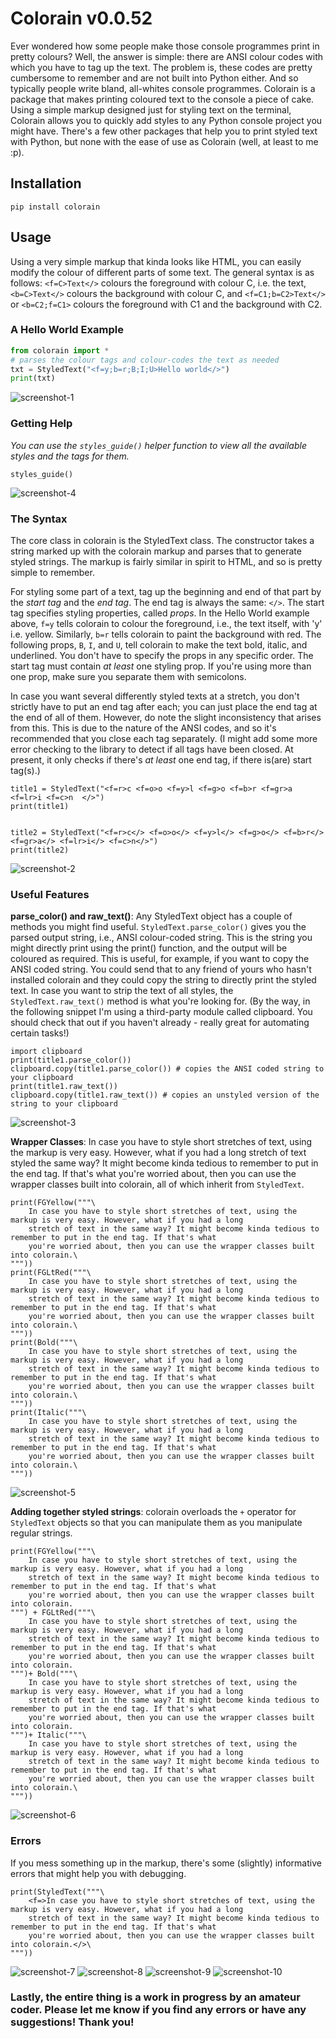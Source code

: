 # Colorain v0.0.52
Ever wondered how some people make those console programmes print in pretty colours? Well, the answer is simple: there are ANSI colour codes with which you have to tag up the text. The problem is, these codes are pretty cumbersome to remember and are not built into Python either. And so typically people write bland, all-whites console programmes. Colorain is a package that makes printing coloured text to the console a piece of cake. Using a simple markup designed just for styling text on the terminal, Colorain allows you to quickly add styles to any Python console project you might have. There's a few other packages that help you to print styled text with Python, but none with the ease of use as Colorain (well, at least to me :p).

## Installation
```
pip install colorain
```

## Usage
Using a very simple markup that kinda looks like HTML, you can easily modify the colour of different parts of some text. The general syntax is as follows: `<f=C>Text</>` colours the foreground with colour C, i.e. the text, `<b=C>Text</>` colours the background with colour C, and `<f=C1;b=C2>Text</>` or `<b=C2;f=C1>` colours the foreground with C1 and the background with C2.

### A Hello World Example
```python
from colorain import *
# parses the colour tags and colour-codes the text as needed
txt = StyledText("<f=y;b=r;B;I;U>Hello world</>") 
print(txt)
```
![screenshot-1](https://raw.githubusercontent.com/susmit31/colorain/master/assets/colorain-1.png)

### Getting Help
*You can use the `styles_guide()` helper function to view all the available styles and the tags for them.*
```
styles_guide()
```
![screenshot-4](https://raw.githubusercontent.com/susmit31/colorain/master/assets/colorain-4.png)

### The Syntax
The core class in colorain is the StyledText class. The constructor takes a string marked up with the colorain markup and parses that to generate styled strings. The markup is fairly similar in spirit to HTML, and so is pretty simple to remember. 

For styling some part of a text, tag up the beginning and end of that part by the _start tag_ and the _end tag_. The end tag is always the same: `</>`. The start tag specifies styling properties, called _props_. In the Hello World example above, `f=y` tells colorain to colour the foreground, i.e., the text itself, with 'y' i.e. yellow. Similarly, `b=r` tells colorain to paint the background with red. The following props, `B`, `I`, and `U`, tell colorain to make the text bold, italic, and underlined. You don't have to specify the props in any specific order. The start tag must contain _at least_ one styling prop. If you're using more than one prop, make sure you separate them with semicolons.

In case you want several differently styled texts at a stretch, you don't strictly have to put an end tag after each; you can just place the end tag at the end of all of them. However, do note the slight inconsistency that arises from this. This is due to the nature of the ANSI codes, and so it's recommended that you close each tag separately. (I might add some more error checking to the library to detect if all tags have been closed. At present, it only checks if there's _at least_ one end tag, if there is(are) start tag(s).)
```
title1 = StyledText("<f=r>c <f=o>o <f=y>l <f=g>o <f=b>r <f=gr>a <f=lr>i <f=c>n  </>")
print(title1)


title2 = StyledText("<f=r>c</> <f=o>o</> <f=y>l</> <f=g>o</> <f=b>r</> <f=gr>a</> <f=lr>i</> <f=c>n</>")
print(title2)
```
![screenshot-2](https://raw.githubusercontent.com/susmit31/colorain/master/assets/colorain-2.png)

### Useful Features
**parse_color() and raw_text()**:
Any StyledText object has a couple of methods you might find useful. `StyledText.parse_color()` gives you the parsed output string, i.e., ANSI colour-coded string. This is the string you might directly print using the print() function, and the output will be coloured as required. This is useful, for example, if you want to copy the ANSI coded string. You could send that to any friend of yours who hasn't installed colorain and they could copy the string to directly print the styled text. In case you want to strip the text of all styles, the `StyledText.raw_text()` method is what you're looking for. (By the way, in the following snippet I'm using a third-party module called clipboard. You should check that out if you haven't already - really great for automating certain tasks!)
```
import clipboard
print(title1.parse_color())
clipboard.copy(title1.parse_color()) # copies the ANSI coded string to your clipboard
print(title1.raw_text())
clipboard.copy(title1.raw_text()) # copies an unstyled version of the string to your clipboard
```
![screenshot-3](https://raw.githubusercontent.com/susmit31/colorain/master/assets/colorain-3.png)

**Wrapper Classes**:
In case you have to style short stretches of text, using the markup is very easy. However, what if you had a long stretch of text styled the same way? It might become kinda tedious to remember to put in the end tag. If that's what you're worried about, then you can use the wrapper classes built into colorain, all of which inherit from `StyledText`.
```
print(FGYellow("""\
    In case you have to style short stretches of text, using the markup is very easy. However, what if you had a long
    stretch of text in the same way? It might become kinda tedious to remember to put in the end tag. If that's what 
    you're worried about, then you can use the wrapper classes built into colorain.\
"""))
print(FGLtRed("""\
    In case you have to style short stretches of text, using the markup is very easy. However, what if you had a long
    stretch of text in the same way? It might become kinda tedious to remember to put in the end tag. If that's what 
    you're worried about, then you can use the wrapper classes built into colorain.\
"""))
print(Bold("""\
    In case you have to style short stretches of text, using the markup is very easy. However, what if you had a long
    stretch of text in the same way? It might become kinda tedious to remember to put in the end tag. If that's what 
    you're worried about, then you can use the wrapper classes built into colorain.\
"""))
print(Italic("""\
    In case you have to style short stretches of text, using the markup is very easy. However, what if you had a long
    stretch of text in the same way? It might become kinda tedious to remember to put in the end tag. If that's what 
    you're worried about, then you can use the wrapper classes built into colorain.\
"""))
```
![screenshot-5](https://raw.githubusercontent.com/susmit31/colorain/master/assets/colorain-5.png)

**Adding together styled strings**:
colorain overloads the `+` operator for `StyledText` objects so that you can manipulate them as you manipulate regular strings. 
```
print(FGYellow("""\
    In case you have to style short stretches of text, using the markup is very easy. However, what if you had a long
    stretch of text in the same way? It might become kinda tedious to remember to put in the end tag. If that's what 
    you're worried about, then you can use the wrapper classes built into colorain.
""") + FGLtRed("""\
    In case you have to style short stretches of text, using the markup is very easy. However, what if you had a long
    stretch of text in the same way? It might become kinda tedious to remember to put in the end tag. If that's what 
    you're worried about, then you can use the wrapper classes built into colorain.
""")+ Bold("""\
    In case you have to style short stretches of text, using the markup is very easy. However, what if you had a long
    stretch of text in the same way? It might become kinda tedious to remember to put in the end tag. If that's what 
    you're worried about, then you can use the wrapper classes built into colorain.
""")+ Italic("""\
    In case you have to style short stretches of text, using the markup is very easy. However, what if you had a long
    stretch of text in the same way? It might become kinda tedious to remember to put in the end tag. If that's what 
    you're worried about, then you can use the wrapper classes built into colorain.\
"""))
```
![screenshot-6](https://raw.githubusercontent.com/susmit31/colorain/master/assets/colorain-6.png)


### Errors
If you mess something up in the markup, there's some (slightly) informative errors that might help you with debugging.
```
print(StyledText("""\
    <f=>In case you have to style short stretches of text, using the markup is very easy. However, what if you had a long
    stretch of text in the same way? It might become kinda tedious to remember to put in the end tag. If that's what 
    you're worried about, then you can use the wrapper classes built into colorain.</>\
"""))
```

![screenshot-7](https://raw.githubusercontent.com/susmit31/colorain/master/assets/colorain-7.png)
![screenshot-8](https://raw.githubusercontent.com/susmit31/colorain/master/assets/colorain-8.png)
![screenshot-9](https://raw.githubusercontent.com/susmit31/colorain/master/assets/colorain-9.png)
![screenshot-10](https://raw.githubusercontent.com/susmit31/colorain/master/assets/colorain-10.png)

### Lastly, the entire thing is a work in progress by an amateur coder. Please let me know if you find any errors or have any suggestions! Thank you!